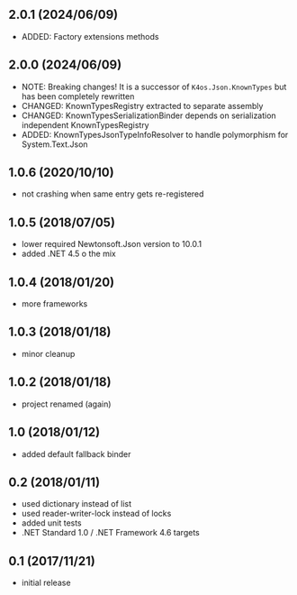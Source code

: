 ## 2.0.1 (2024/06/09)
* ADDED: Factory extensions methods

## 2.0.0 (2024/06/09)
* NOTE: Breaking changes! It is a successor of `K4os.Json.KnownTypes` but has been completely rewritten
* CHANGED: KnownTypesRegistry extracted to separate assembly
* CHANGED: KnownTypesSerializationBinder depends on serialization independent KnownTypesRegistry
* ADDED: KnownTypesJsonTypeInfoResolver to handle polymorphism for System.Text.Json

## 1.0.6 (2020/10/10)
* not crashing when same entry gets re-registered

## 1.0.5 (2018/07/05)
* lower required Newtonsoft.Json version to 10.0.1
* added .NET 4.5 o the mix

## 1.0.4 (2018/01/20)
* more frameworks

## 1.0.3 (2018/01/18)
* minor cleanup

## 1.0.2 (2018/01/18)
* project renamed (again)

## 1.0 (2018/01/12)
* added default fallback binder

## 0.2 (2018/01/11)
* used dictionary instead of list
* used reader-writer-lock instead of locks
* added unit tests
* .NET Standard 1.0 / .NET Framework 4.6 targets

## 0.1 (2017/11/21)
* initial release